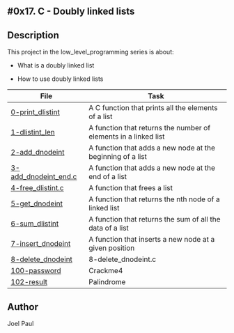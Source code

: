 #0x17. C - Doubly linked lists
---
## Description

This project in the low_level_programming series is about:

* What is a doubly linked list

* How to use doubly linked lists


File|Task
---|---
[0-print_dlistint](./0-print_dlistint) | A C function that prints all the elements of a list
[1-dlistint_len](./1-dlistint_len) | A function that returns the number of elements in a linked list
[2-add_dnodeint](./2-add_dnodeint) | A function that adds a new node at the beginning of a list
[3-add_dnodeint_end.c ](./3-add_dnodeint_end.c ) | A function that adds a new node at the end of a list
[4-free_dlistint.c ](./4-free_dlistint.c ) | A function that frees a list
[5-get_dnodeint](./5-get_dnodeint) | A function that returns the nth node of a linked list
[6-sum_dlistint](./6-sum_dlistint) | A function that returns the sum of all the data of a list
[7-insert_dnodeint](./7-insert_dnodeint) | A function that inserts a new node at a given position
[8-delete_dnodeint](./8-delete_dnodeint) | 8-delete_dnodeint.c
[100-password ](./100-password ) | Crackme4
[102-result ](./102-result ) | Palindrome

## Author
 Joel Paul
